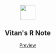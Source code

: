 <p align="center" class="has-mb-6">
<img class="not-gallery-item" height="48" src="https://cdn.jsdelivr.net/gh/ivitan/Picture@master/imageslogo.svg">
<br>
<h2 align="center">Vitan's R Note</h2>
</p>
<p align="center" class="has-mb-6">
<a href="https://vitan.me">Preview</a>
</p>
